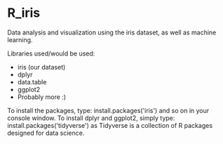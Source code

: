 # R_iris
Data analysis and visualization using the iris dataset, as well as machine learning.  

Libraries used/would be used:
- iris (our dataset)
- dplyr
- data.table
- ggplot2
- Probably more :)

To install the packages, type:
install.packages('iris')
and so on in your console window. To install dplyr and ggplot2, simply type:
install.packages('tidyverse')
as Tidyverse is a collection of R packages designed for data science. 

